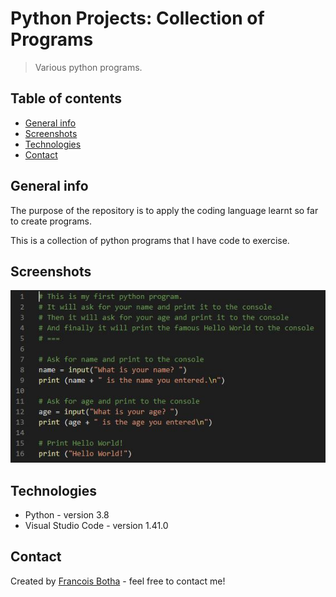 # Python Projects: Collection of Programs
> Various python programs.

## Table of contents
* [General info](#general-info)
* [Screenshots](#screenshots)
* [Technologies](#technologies)
* [Contact](#contact)

## General info
The purpose of the repository is to apply the coding language learnt so far to create programs.

This is a collection of python programs that I have code to exercise.

## Screenshots
![Hello World](./img/helloWorld.JPG)

## Technologies
* Python - version 3.8
* Visual Studio Code - version 1.41.0

## Contact
Created by [Francois Botha](https://github.com/francois-botha) - feel free to contact me!